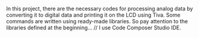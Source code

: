 In this project, there are the necessary codes for processing analog data by converting it to digital data and printing it on the LCD using Tiva. Some commands are written using ready-made libraries. So pay attention to the libraries defined at the beginning... // I use Code Composer Studio IDE.

